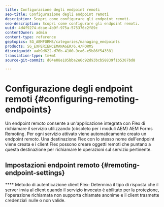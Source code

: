 ```yaml
---
title: Configurazione degli endpoint remoti
seo-title: Configurazione degli endpoint remoti
description: Scopri come configurare gli endpoint remoti.
seo-description: Scopri come configurare gli endpoint remoti.
uuid: 4d4f9274-dcae-4b9f-975a-575376c2f89c
contentOwner: admin
content-type: reference
geptopics: SG_AEMFORMS/categories/managing_endpoints
products: SG_EXPERIENCEMANAGER/6.4/FORMS
discoiquuid: aab9d622-d76b-4100-9ca6-e5b86f543381
translation-type: tm+mt
source-git-commit: d04e08e105bba2e6c92d93bcb58839f1b5307bd8

---
```



# Configurazione degli endpoint remoti {#configuring-remoting-endpoints}

Un endpoint remoto consente a un&#39;applicazione integrata con Flex di richiamare il servizio utilizzando (obsoleto per i moduli AEM) AEM Forms Remoting. Per ogni servizio attivato viene automaticamente creato un endpoint remoto. Una destinazione Flex con lo stesso nome dell&#39;endpoint viene creata e i client Flex possono creare oggetti remoti che puntano a questa destinazione per richiamare le operazioni sul servizio pertinente.

## Impostazioni endpoint remoto {#remoting-endpoint-settings}

**** Metodo di autenticazione client Flex: Determina il tipo di risposta che il server invia al client quando il servizio invocato è abilitato per la protezione, l&#39;operazione richiamata non supporta chiamate anonime e il client trasmette credenziali nulle o non valide.
